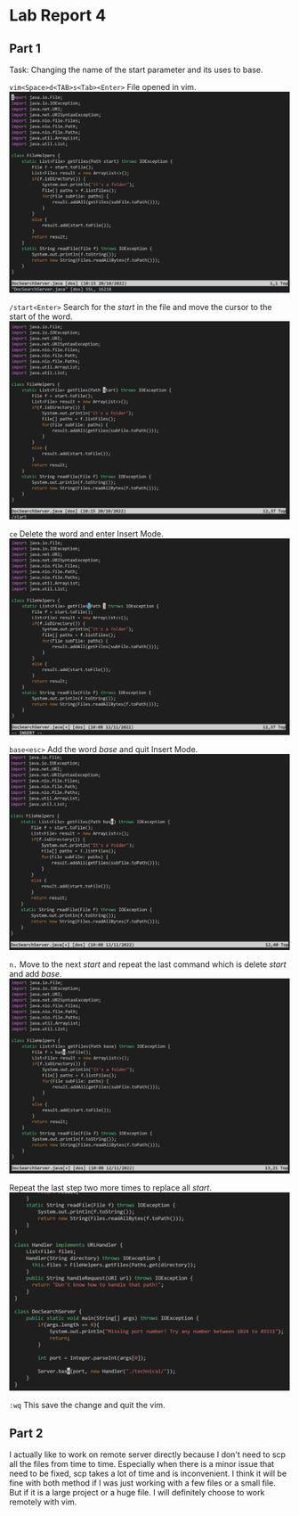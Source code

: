 # Lab Report 4
## Part 1

Task:
Changing the name of the start parameter and its uses to base.

`vim<Space>d<TAB>s<Tab><Enter>`
File opened in vim.
![vim](./Lab4_image/vim.png)

`/start<Enter>`
Search for the *start* in the file and move the cursor to the start of the word.
![search](./Lab4_image/search.png)

`ce`
Delete the word and enter Insert Mode.
![delete](./Lab4_image/delete.png)

`base<esc>`
Add the word *base* and quit Insert Mode.
![quit](./Lab4_image/quit.png)

`n.`
Move to the next *start* and repeat the last command which is delete *start* and add *base*.
![replace](./Lab4_image/replace.png)

Repeat the last step two more times to replace all *start*.
![two](./Lab4_image/two%20more.png)

`:wq`
This save the change and quit the vim.


## Part 2
I actually like to work on remote server directly because I don't need to scp all the files from time to time. Especially when there is a minor issue that need to be fixed, scp takes a lot of time and is inconvenient. I think it will be fine with both method if I was just working with a few files or a small file. But if it is a large project or a huge file. I will definitely choose to work remotely with vim. 
